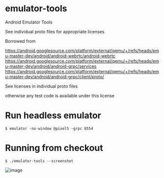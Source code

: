 # emulator-tools
Android Emulator Tools

See individual proto files for appropriate licenses

Borrowed from 

https://android.googlesource.com/platform/external/qemu/+/refs/heads/emu-master-dev/android/android-webrtc/android-webrtc
https://android.googlesource.com/platform/external/qemu/+/refs/heads/emu-master-dev/android/android-grpc/services
https://android.googlesource.com/platform/external/qemu/+/refs/heads/emu-master-dev/android/android-grpc/client/proto/

See licenses in individual proto files

otherwise any test code is available under this license

# Run headless emulator

```
$ emulator -no-window @pixel5 -grpc 8554
```

# Running from checkout

```
$ ./emulator-tools --screenshot
```

![image](https://user-images.githubusercontent.com/231923/79718336-b84d3780-82d3-11ea-9f40-4f48b0ccc8bf.png)

